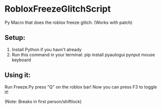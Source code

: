 # RobloxFreezeGlitchScript
Py Macro that does the roblox freeze glitch. (Works with patch)





## Setup:
1. Install Python if you havn't already
2. Run this command in your terminal:
 pip install pyautogui pynput mouse keyboard

## Using it:
Run Freeze.Py
press "Q" on the roblox bar!
Now you can press F3 to toggle it!


(Note: Breaks in first person/shiftlock)
